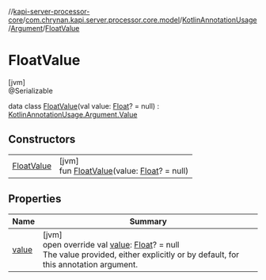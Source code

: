 //[kapi-server-processor-core](../../../../../index.md)/[com.chrynan.kapi.server.processor.core.model](../../../index.md)/[KotlinAnnotationUsage](../../index.md)/[Argument](../index.md)/[FloatValue](index.md)

# FloatValue

[jvm]\
@Serializable

data class [FloatValue](index.md)(val value: [Float](https://kotlinlang.org/api/latest/jvm/stdlib/kotlin/-float/index.html)? = null) : [KotlinAnnotationUsage.Argument.Value](../-value/index.md)

## Constructors

| | |
|---|---|
| [FloatValue](-float-value.md) | [jvm]<br>fun [FloatValue](-float-value.md)(value: [Float](https://kotlinlang.org/api/latest/jvm/stdlib/kotlin/-float/index.html)? = null) |

## Properties

| Name | Summary |
|---|---|
| [value](value.md) | [jvm]<br>open override val [value](value.md): [Float](https://kotlinlang.org/api/latest/jvm/stdlib/kotlin/-float/index.html)? = null<br>The value provided, either explicitly or by default, for this annotation argument. |

